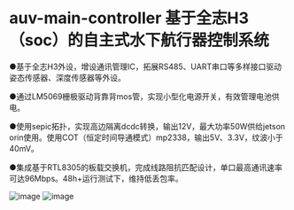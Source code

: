 # auv-main-controller 基于全志H3（soc）的自主式水下航行器控制系统                 

●基于全志H3外设，增设通讯管理IC，拓展RS485、UART串口等多样接口驱动姿态传感器、深度传感器等外设。

●通过LM5069栅极驱动背靠背mos管，实现小型化电源开关，有效管理电池供电。

●使用sepic拓扑，实现高边隔离dcdc转换，输出12V，最大功率50W供给jetson orin使用。使用COT（恒定时间导通模式）mp2338，输出5V、3.3V，纹波小于40mV。

●集成基于RTL8305的板载交换机，完成线路阻抗匹配设计，单口最高通讯速率可达96Mbps。48h+运行测试下，维持低丢包率。

![image](https://github.com/user-attachments/assets/a9c93164-c26f-4d85-8fc2-a759e97f2cec)
![image](https://github.com/user-attachments/assets/57448ebe-1fe1-4e9c-92a0-8fab9e932b96)
